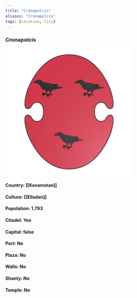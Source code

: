 ```yaml
---
title: "Cronapolcis"
aliases: "Cronapolcis"
tags: [Location, City]
---
```

### Cronapolcis
![](attachment/9eec32aa9a1e1efa38b10ceb7bec9d72.svg)

#### Country: [[Kovamstan]]

#### Culture: [[Elladan]]

#### Population: 1.793

#### Citadel: Yes

#### Capital: false

#### Port: No

#### Plaza: No

#### Walls: No

#### Shanty: No

#### Temple: No

